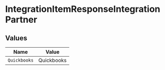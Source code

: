 # IntegrationItemResponseIntegrationPartner


## Values

| Name         | Value        |
| ------------ | ------------ |
| `Quickbooks` | Quickbooks   |